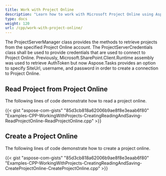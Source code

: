```yaml
---
title: Work with Project Online
description: "Learn how to work with Microsoft Project Online using Aspose.Tasks for C++."
type: docs
weight: 120
url: /cpp/work-with-project-online/
---
```


The ProjectServerManager class provides the methods to retrieve projects from the specified Project Online account. The ProjectServerCredentials class shall be used to provide credentials that are used to connect to Project Online. Previously, Microsoft.SharePoint.Client.Runtime assembly was used to retrieve AuthToken but now Aspose.Tasks provides an option to specify SiteUrl, username, and password in order to create a connection to Project Online.  

## **Read Project from Project Online**
The following lines of code demonstrate how to read a project online.

{{< gist "aspose-com-gists" "85d3cb818a62006b9ae8f8e3eaab6f80" "Examples-CPP-WorkingWithProjects-CreatingReadingAndSaving-ReadProjectOnline-ReadProjectOnline.cpp" >}}

## **Create a Project Online**
The following lines of code demonstrate how to create a project online.

{{< gist "aspose-com-gists" "85d3cb818a62006b9ae8f8e3eaab6f80" "Examples-CPP-WorkingWithProjects-CreatingReadingAndSaving-CreateProjectOnline-CreateProjectOnline.cpp" >}}
